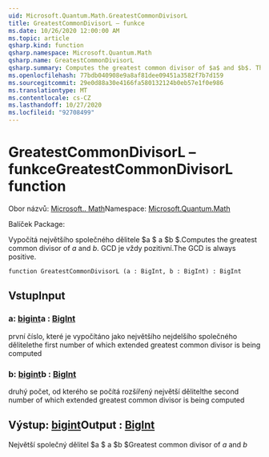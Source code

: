 ```yaml
---
uid: Microsoft.Quantum.Math.GreatestCommonDivisorL
title: GreatestCommonDivisorL – funkce
ms.date: 10/26/2020 12:00:00 AM
ms.topic: article
qsharp.kind: function
qsharp.namespace: Microsoft.Quantum.Math
qsharp.name: GreatestCommonDivisorL
qsharp.summary: Computes the greatest common divisor of $a$ and $b$. The GCD is always positive.
ms.openlocfilehash: 77bdb040908e9a8af81dee09451a3582f7b7d159
ms.sourcegitcommit: 29e0d88a30e4166fa580132124b0eb57e1f0e986
ms.translationtype: MT
ms.contentlocale: cs-CZ
ms.lasthandoff: 10/27/2020
ms.locfileid: "92708499"
---
```

# <a name="greatestcommondivisorl-function"></a><span data-ttu-id="7a8a9-102">GreatestCommonDivisorL – funkce</span><span class="sxs-lookup"><span data-stu-id="7a8a9-102">GreatestCommonDivisorL function</span></span>

<span data-ttu-id="7a8a9-103">Obor názvů: [Microsoft.. Math](xref:Microsoft.Quantum.Math)</span><span class="sxs-lookup"><span data-stu-id="7a8a9-103">Namespace: [Microsoft.Quantum.Math](xref:Microsoft.Quantum.Math)</span></span>

<span data-ttu-id="7a8a9-104">Balíček [](https://nuget.org/packages/)</span><span class="sxs-lookup"><span data-stu-id="7a8a9-104">Package: [](https://nuget.org/packages/)</span></span>


<span data-ttu-id="7a8a9-105">Vypočítá největšího společného dělitele $a $ a $b $.</span><span class="sxs-lookup"><span data-stu-id="7a8a9-105">Computes the greatest common divisor of $a$ and $b$.</span></span> <span data-ttu-id="7a8a9-106">GCD je vždy pozitivní.</span><span class="sxs-lookup"><span data-stu-id="7a8a9-106">The GCD is always positive.</span></span>

```qsharp
function GreatestCommonDivisorL (a : BigInt, b : BigInt) : BigInt
```


## <a name="input"></a><span data-ttu-id="7a8a9-107">Vstup</span><span class="sxs-lookup"><span data-stu-id="7a8a9-107">Input</span></span>

### <a name="a--bigint"></a><span data-ttu-id="7a8a9-108">a: [bigint](xref:microsoft.quantum.lang-ref.bigint)</span><span class="sxs-lookup"><span data-stu-id="7a8a9-108">a : [BigInt](xref:microsoft.quantum.lang-ref.bigint)</span></span>

<span data-ttu-id="7a8a9-109">první číslo, které je vypočítáno jako největšího nejdelšího společného dělitele</span><span class="sxs-lookup"><span data-stu-id="7a8a9-109">the first number of which extended greatest common divisor is being computed</span></span>


### <a name="b--bigint"></a><span data-ttu-id="7a8a9-110">b: [bigint](xref:microsoft.quantum.lang-ref.bigint)</span><span class="sxs-lookup"><span data-stu-id="7a8a9-110">b : [BigInt](xref:microsoft.quantum.lang-ref.bigint)</span></span>

<span data-ttu-id="7a8a9-111">druhý počet, od kterého se počítá rozšířený největší dělitel</span><span class="sxs-lookup"><span data-stu-id="7a8a9-111">the second number of which extended greatest common divisor is being computed</span></span>



## <a name="output--bigint"></a><span data-ttu-id="7a8a9-112">Výstup: [bigint](xref:microsoft.quantum.lang-ref.bigint)</span><span class="sxs-lookup"><span data-stu-id="7a8a9-112">Output : [BigInt](xref:microsoft.quantum.lang-ref.bigint)</span></span>

<span data-ttu-id="7a8a9-113">Největší společný dělitel $a $ a $b $</span><span class="sxs-lookup"><span data-stu-id="7a8a9-113">Greatest common divisor of $a$ and $b$</span></span>
